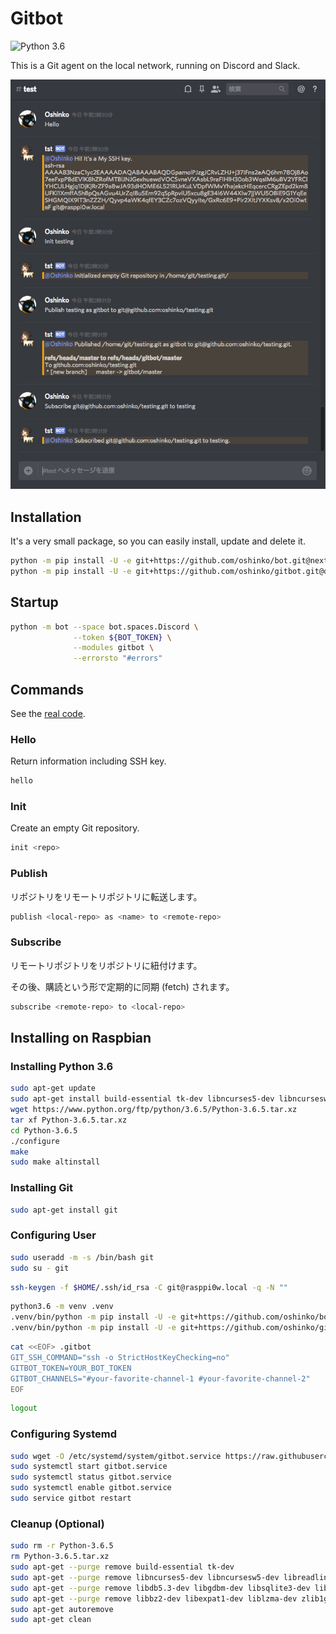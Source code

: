 # Gitbot

![Python 3.6](https://img.shields.io/badge/python-3.6-blue.svg)

This is a Git agent on the local network, running on Discord and Slack.

![Example](featured.png)

## Installation

It's a very small package, so you can easily install, update and delete it.

```bash
python -m pip install -U -e git+https://github.com/oshinko/bot.git@next#egg=bot-0.0.0
python -m pip install -U -e git+https://github.com/oshinko/gitbot.git@draft#egg=gitbot-0.0.0
```

## Startup

```bash
python -m bot --space bot.spaces.Discord \
              --token ${BOT_TOKEN} \
              --modules gitbot \
              --errorsto "#errors"
```

## Commands

See the [real code](gitbot.py).

### Hello

Return information including SSH key.

```bash
hello
```

### Init

Create an empty Git repository.

```bash
init <repo>
```

### Publish

リポジトリをリモートリポジトリに転送します。

```bash
publish <local-repo> as <name> to <remote-repo>
```

### Subscribe

リモートリポジトリをリポジトリに紐付けます。

その後、購読という形で定期的に同期 (fetch) されます。

```bash
subscribe <remote-repo> to <local-repo>
```

## Installing on Raspbian

### Installing Python 3.6

```bash
sudo apt-get update
sudo apt-get install build-essential tk-dev libncurses5-dev libncursesw5-dev libreadline6-dev libdb5.3-dev libgdbm-dev libsqlite3-dev libssl-dev libbz2-dev libexpat1-dev liblzma-dev zlib1g-dev
wget https://www.python.org/ftp/python/3.6.5/Python-3.6.5.tar.xz
tar xf Python-3.6.5.tar.xz
cd Python-3.6.5
./configure
make
sudo make altinstall
```

### Installing Git

```bash
sudo apt-get install git
```

### Configuring User

```bash
sudo useradd -m -s /bin/bash git
sudo su - git
```

```bash
ssh-keygen -f $HOME/.ssh/id_rsa -C git@rasppi0w.local -q -N ""
```

```bash
python3.6 -m venv .venv
.venv/bin/python -m pip install -U -e git+https://github.com/oshinko/bot.git@next#egg=bot-0.0.0
.venv/bin/python -m pip install -U -e git+https://github.com/oshinko/gitbot.git@draft#egg=gitbot-0.0.0
```

```bash
cat <<EOF> .gitbot
GIT_SSH_COMMAND="ssh -o StrictHostKeyChecking=no"
GITBOT_TOKEN=YOUR_BOT_TOKEN
GITBOT_CHANNELS="#your-favorite-channel-1 #your-favorite-channel-2"
EOF
```

```bash
logout
```

### Configuring Systemd

```bash
sudo wget -O /etc/systemd/system/gitbot.service https://raw.githubusercontent.com/oshinko/gitbot/draft/gitbot.service
sudo systemctl start gitbot.service
sudo systemctl status gitbot.service
sudo systemctl enable gitbot.service
sudo service gitbot restart
```

### Cleanup (Optional)

```bash
sudo rm -r Python-3.6.5
rm Python-3.6.5.tar.xz
sudo apt-get --purge remove build-essential tk-dev
sudo apt-get --purge remove libncurses5-dev libncursesw5-dev libreadline6-dev
sudo apt-get --purge remove libdb5.3-dev libgdbm-dev libsqlite3-dev libssl-dev
sudo apt-get --purge remove libbz2-dev libexpat1-dev liblzma-dev zlib1g-dev
sudo apt-get autoremove
sudo apt-get clean
```
